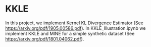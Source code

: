 # KKLE
In this project, we implement Kernel KL Divergence Estimator (See https://arxiv.org/pdf/1905.00586.pdf). In KKLE_Illustration.ipynb we implement KKLE and MINE for a simple synthetic dataset (See https://arxiv.org/pdf/1801.04062.pdf).
